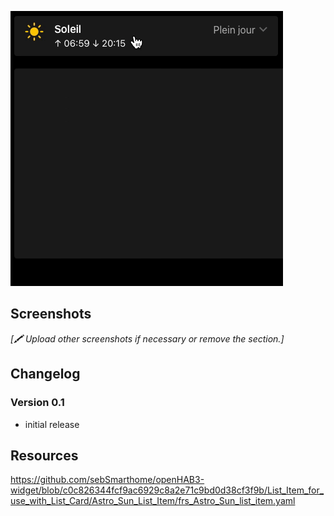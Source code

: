 ![Screen1](https://github.com/sebSmarthome/openHAB3-widget/raw/main/List_Item_for_use_with_List_Card/Astro_Sun_List_Item/screenshots/AstroSun1.gif)

## Screenshots

_[🖍 Upload other screenshots if necessary or remove the section.]_

## Changelog

### Version 0.1
- initial release

## Resources
https://github.com/sebSmarthome/openHAB3-widget/blob/c0c826344fcf9ac6929c8a2e71c9bd0d38cf3f9b/List_Item_for_use_with_List_Card/Astro_Sun_List_Item/frs_Astro_Sun_list_item.yaml
